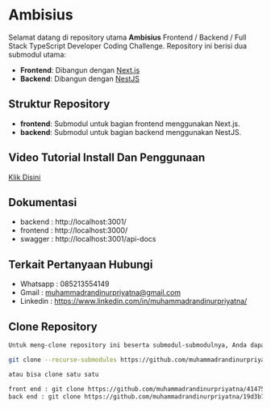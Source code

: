 # Ambisius

Selamat datang di repository utama **Ambisius** Frontend / Backend / Full Stack
TypeScript Developer
Coding Challenge. Repository ini berisi dua submodul utama:
- **Frontend**: Dibangun dengan [Next.js](https://nextjs.org/)
- **Backend**: Dibangun dengan [NestJS](https://nestjs.com/)

## Struktur Repository

- **frontend**: Submodul untuk bagian frontend menggunakan Next.js.
- **backend**: Submodul untuk bagian backend menggunakan NestJS.

## Video Tutorial Install Dan Penggunaan
[Klik Disini](https://drive.google.com/file/d/1e7jKNReBFeGSwYhgVP694FbVCkFEyoVc/view?usp=sharing)

## Dokumentasi
- backend : http://localhost:3001/
- frontend : http://localhost:3000/
- swagger : http://localhost:3001/api-docs

## Terkait Pertanyaan Hubungi
- Whatsapp : 085213554149
- Gmail : muhammadrandinurpriyatna@gmail.com
- Linkedin : https://www.linkedin.com/in/muhammadrandinurpriyatna/

## Clone Repository

```bash
Untuk meng-clone repository ini beserta submodul-submodulnya, Anda dapat menggunakan perintah berikut:

git clone --recurse-submodules https://github.com/muhammadrandinurpriyatna/5daf4bc9-0ddc-448d-a606-d3453b1f0393.git

atau bisa clone satu satu

front end : git clone https://github.com/muhammadrandinurpriyatna/41475542-73d2-46f1-a675-1c5485cd7056
back end : git clone https://github.com/muhammadrandinurpriyatna/19d3b70b-9ff4-48f2-90f1-fdb0c623bad5
